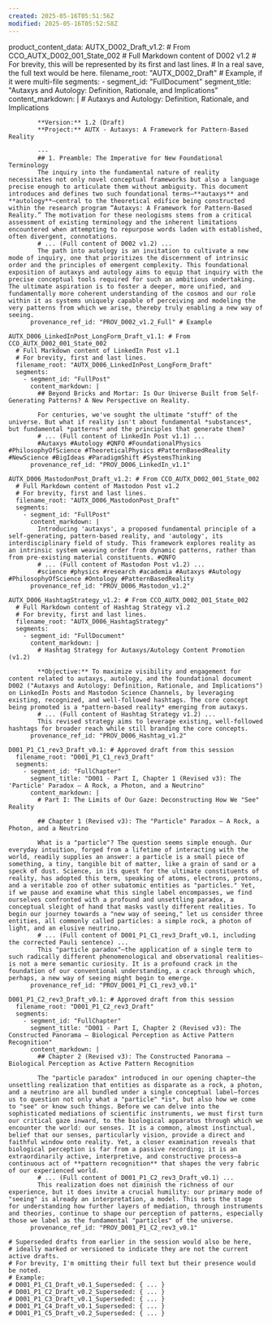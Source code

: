 ```yaml
---
created: 2025-05-16T05:51:56Z
modified: 2025-05-16T05:52:58Z
---
```

  product_content_data:
    AUTX_D002_Draft_v1.2: # From CCO_AUTX_D002_001_State_002
      # Full Markdown content of D002 v1.2
      # For brevity, this will be represented by its first and last lines.
      # In a real save, the full text would be here.
      filename_root: "AUTX_D002_Draft" # Example, if it were multi-file
      segments:
        - segment_id: "FullDocument"
          segment_title: "Autaxys and Autology: Definition, Rationale, and Implications"
          content_markdown: |
            # Autaxys and Autology: Definition, Rationale, and Implications

            **Version:** 1.2 (Draft)
            **Project:** AUTX - Autaxys: A Framework for Pattern-Based Reality

            ---
            ## 1. Preamble: The Imperative for New Foundational Terminology
            The inquiry into the fundamental nature of reality necessitates not only novel conceptual frameworks but also a language precise enough to articulate them without ambiguity. This document introduces and defines two such foundational terms—**autaxys** and **autology**—central to the theoretical edifice being constructed within the research program “Autaxys: A Framework for Pattern-Based Reality.” The motivation for these neologisms stems from a critical assessment of existing terminology and the inherent limitations encountered when attempting to repurpose words laden with established, often divergent, connotations.
            # ... (Full content of D002 v1.2) ...
            The path into autology is an invitation to cultivate a new mode of inquiry, one that prioritizes the discernment of intrinsic order and the principles of emergent complexity. This foundational exposition of autaxys and autology aims to equip that inquiry with the precise conceptual tools required for such an ambitious undertaking. The ultimate aspiration is to foster a deeper, more unified, and fundamentally more coherent understanding of the cosmos and our role within it as systems uniquely capable of perceiving and modeling the very patterns from which we arise, thereby truly enabling a new way of seeing.
          provenance_ref_id: "PROV_D002_v1.2_Full" # Example

    AUTX_D006_LinkedInPost_LongForm_Draft_v1.1: # From CCO_AUTX_D002_001_State_002
      # Full Markdown content of LinkedIn Post v1.1
      # For brevity, first and last lines.
      filename_root: "AUTX_D006_LinkedInPost_LongForm_Draft"
      segments:
        - segment_id: "FullPost"
          content_markdown: |
            ## Beyond Bricks and Mortar: Is Our Universe Built from Self-Generating Patterns? A New Perspective on Reality.

            For centuries, we've sought the ultimate "stuff" of the universe. But what if reality isn't about fundamental *substances*, but fundamental *patterns* and the principles that generate them?
            # ... (Full content of LinkedIn Post v1.1) ...
            #Autaxys #Autology #QNFO #FoundationalPhysics #PhilosophyOfScience #TheoreticalPhysics #PatternBasedReality #NewScience #BigIdeas #ParadigmShift #SystemsThinking
          provenance_ref_id: "PROV_D006_LinkedIn_v1.1"

    AUTX_D006_MastodonPost_Draft_v1.2: # From CCO_AUTX_D002_001_State_002
      # Full Markdown content of Mastodon Post v1.2
      # For brevity, first and last lines.
      filename_root: "AUTX_D006_MastodonPost_Draft"
      segments:
        - segment_id: "FullPost"
          content_markdown: |
            Introducing 'autaxys', a proposed fundamental principle of a self-generating, pattern-based reality, and 'autology', its interdisciplinary field of study. This framework explores reality as an intrinsic system weaving order from dynamic patterns, rather than from pre-existing material constituents. #QNFO
            # ... (Full content of Mastodon Post v1.2) ...
            #science #physics #research #academia #Autaxys #Autology #PhilosophyOfScience #Ontology #PatternBasedReality
          provenance_ref_id: "PROV_D006_Mastodon_v1.2"

    AUTX_D006_HashtagStrategy_v1.2: # From CCO_AUTX_D002_001_State_002
      # Full Markdown content of Hashtag Strategy v1.2
      # For brevity, first and last lines.
      filename_root: "AUTX_D006_HashtagStrategy"
      segments:
        - segment_id: "FullDocument"
          content_markdown: |
            # Hashtag Strategy for Autaxys/Autology Content Promotion (v1.2)

            **Objective:** To maximize visibility and engagement for content related to autaxys, autology, and the foundational document D002 ("Autaxys and Autology: Definition, Rationale, and Implications") on LinkedIn Posts and Mastodon Science Channels, by leveraging existing, recognized, and well-followed hashtags. The core concept being promoted is a *pattern-based reality* emerging from autaxys.
            # ... (Full content of Hashtag Strategy v1.2) ...
            This revised strategy aims to leverage existing, well-followed hashtags for broader reach while still branding the core concepts.
          provenance_ref_id: "PROV_D006_Hashtag_v1.2"

    D001_P1_C1_rev3_Draft_v0.1: # Approved draft from this session
      filename_root: "D001_P1_C1_rev3_Draft"
      segments:
        - segment_id: "FullChapter"
          segment_title: "D001 - Part I, Chapter 1 (Revised v3): The 'Particle' Paradox – A Rock, a Photon, and a Neutrino"
          content_markdown: |
            # Part I: The Limits of Our Gaze: Deconstructing How We "See" Reality

            ## Chapter 1 (Revised v3): The "Particle" Paradox – A Rock, a Photon, and a Neutrino

            What is a "particle"? The question seems simple enough. Our everyday intuition, forged from a lifetime of interacting with the world, readily supplies an answer: a particle is a small piece of something, a tiny, tangible bit of matter, like a grain of sand or a speck of dust. Science, in its quest for the ultimate constituents of reality, has adopted this term, speaking of atoms, electrons, protons, and a veritable zoo of other subatomic entities as "particles." Yet, if we pause and examine what this single label encompasses, we find ourselves confronted with a profound and unsettling paradox, a conceptual sleight of hand that masks vastly different realities. To begin our journey towards a "new way of seeing," let us consider three entities, all commonly called particles: a simple rock, a photon of light, and an elusive neutrino.
            # ... (Full content of D001_P1_C1_rev3_Draft_v0.1, including the corrected Pauli sentence) ...
            This "particle paradox"—the application of a single term to such radically different phenomenological and observational realities—is not a mere semantic curiosity. It is a profound crack in the foundation of our conventional understanding, a crack through which, perhaps, a new way of seeing might begin to emerge.
          provenance_ref_id: "PROV_D001_P1_C1_rev3_v0.1"

    D001_P1_C2_rev3_Draft_v0.1: # Approved draft from this session
      filename_root: "D001_P1_C2_rev3_Draft"
      segments:
        - segment_id: "FullChapter"
          segment_title: "D001 - Part I, Chapter 2 (Revised v3): The Constructed Panorama – Biological Perception as Active Pattern Recognition"
          content_markdown: |
            ## Chapter 2 (Revised v3): The Constructed Panorama – Biological Perception as Active Pattern Recognition

            The "particle paradox" introduced in our opening chapter—the unsettling realization that entities as disparate as a rock, a photon, and a neutrino are all bundled under a single conceptual label—forces us to question not only what a "particle" *is*, but also how we come to "see" or know such things. Before we can delve into the sophisticated mediations of scientific instruments, we must first turn our critical gaze inward, to the biological apparatus through which we encounter the world: our senses. It is a common, almost instinctual, belief that our senses, particularly vision, provide a direct and faithful window onto reality. Yet, a closer examination reveals that biological perception is far from a passive recording; it is an extraordinarily active, interpretive, and constructive process—a continuous act of **pattern recognition** that shapes the very fabric of our experienced world.
            # ... (Full content of D001_P1_C2_rev3_Draft_v0.1) ...
            This realization does not diminish the richness of our experience, but it does invite a crucial humility: our primary mode of "seeing" is already an interpretation, a model. This sets the stage for understanding how further layers of mediation, through instruments and theories, continue to shape our perception of patterns, especially those we label as the fundamental "particles" of the universe.
          provenance_ref_id: "PROV_D001_P1_C2_rev3_v0.1"

    # Superseded drafts from earlier in the session would also be here,
    # ideally marked or versioned to indicate they are not the current active drafts.
    # For brevity, I'm omitting their full text but their presence would be noted.
    # Example:
    # D001_P1_C1_Draft_v0.1_Superseded: { ... }
    # D001_P1_C2_Draft_v0.2_Superseded: { ... }
    # D001_P1_C3_Draft_v0.1_Superseded: { ... }
    # D001_P1_C4_Draft_v0.1_Superseded: { ... }
    # D001_P1_C5_Draft_v0.2_Superseded: { ... }